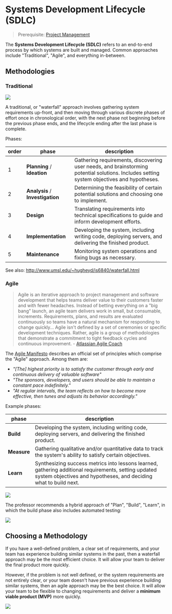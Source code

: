 # Systems Development Lifecycle (SDLC)

> Prerequisite: [Project Management](/notes/project-mgmt.md)

The **Systems Development Lifecycle (SDLC)** refers to an end-to-end process by which systems are built and managed. Common approaches include "Traditional", "Agile", and everything in-between.

## Methodologies

### Traditional

![](https://user-images.githubusercontent.com/1328807/54886716-78621980-4e61-11e9-8330-732dec3eb467.png)

A traditional, or "waterfall" approach involves gathering system requirements up-front, and then moving through various discrete phases of effort once in chronological order, with the next phase not beginning before the previous phase ends, and the lifecycle ending after the last phase is complete.

Phases:

order | phase | description
--- | --- | --
1 | **Planning** / **Ideation** | Gathering requirements, discovering user needs, and brainstorming potential solutions. Includes setting system objectives and hypotheses.
2 | **Analysis** / **Investigation** | Determining the feasibility of certain potential solutions and choosing one to implement.
3 | **Design** | Translating requirements into technical specifications to guide and inform development efforts.
4 | **Implementation** | Developing the system, including writing code, deploying servers, and delivering the finished product.
5 | **Maintenance** | Monitoring system operations and fixing bugs as necessary.

See also: http://www.umsl.edu/~hugheyd/is6840/waterfall.html

### Agile

> Agile is an iterative approach to project management and software development that helps teams deliver value to their customers faster and with fewer headaches. Instead of betting everything on a "big bang" launch, an agile team delivers work in small, but consumable, increments. Requirements, plans, and results are evaluated continuously so teams have a natural mechanism for responding to change quickly... Agile isn't defined by a set of ceremonies or specific development techniques. Rather, agile is a group of methodologies that demonstrate a commitment to tight feedback cycles and continuous improvement. - [Atlassian Agile Coach](https://www.atlassian.com/agile)

The [Agile Manifesto](http://agilemanifesto.org/) describes an official set of principles which comprise the "Agile" approach. Among them are:

  + *"[The] highest priority is to satisfy the customer
through early and continuous delivery
of valuable software"*
  + *"The sponsors, developers, and users should be able
to maintain a constant pace indefinitely."*
  + *"At regular intervals, the team reflects on how
to become more effective, then tunes and adjusts
its behavior accordingly."*

Example phases:

phase | description
--- | --
**Build** | Developing the system, including writing code, deploying servers, and delivering the finished product.
**Measure** | Gathering qualitative and/or quantitative data to track the system's ability to satisfy certain objectives.
**Learn** | Synthesizing success metrics into lessons learned, gathering additional requirements, setting updated system objectives and hypotheses, and deciding what to build next.

![](https://user-images.githubusercontent.com/1328807/54886719-8021be00-4e61-11e9-8cfe-b665ac08b560.jpg)

The professor recommends a hybrid approach of "Plan", "Build", "Learn", in which the build phase also includes automated testing:

![](https://user-images.githubusercontent.com/1328807/54887304-d2fe7400-4e67-11e9-8530-83566d0a1352.png)

## Choosing a Methodology

If you have a well-defined problem, a clear set of requirements, and your team has experience building similar systems in the past, then a waterfall approach may be the most efficient choice. It will allow your team to deliver the final product more quickly.

However, if the problem is not well defined, or the system requirements are not entirely clear, or your team doesn't have previous experience building similar systems, then an agile approach may be the best choice. It will allow your team to be flexible to changing requirements and deliver a **minimum viable product (MVP)** more quickly.

![](https://user-images.githubusercontent.com/1328807/54934314-afcdd600-4ef4-11e9-93b6-0f4325a713f5.jpg)
